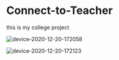 # Connect-to-Teacher

this is my college project

![device-2020-12-20-172058](https://user-images.githubusercontent.com/50751005/102712667-e6629b80-42e8-11eb-9e79-9073ec3750ea.png)

![device-2020-12-20-172123](https://user-images.githubusercontent.com/50751005/102712681-f24e5d80-42e8-11eb-9c47-4b73994387f0.png)
